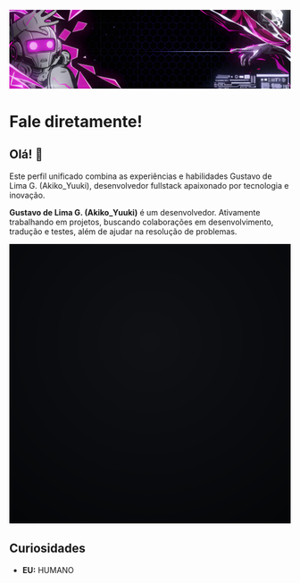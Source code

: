 [![Header](https://github.com/Gustavo-de-Lima-G-000-Akiko-Yuuuki/Gustavo-de-Lima-G-000-Akiko-Yuuuki/blob/main/IMAGE.png?raw=true
)](www.linkedin.com/in/gustavo-lima-garcia-312b81272)

# Fale diretamente!

## Olá! 👋
Este perfil unificado combina as experiências e habilidades Gustavo de Lima G. (Akiko_Yuuki), desenvolvedor fullstack apaixonado por tecnologia e inovação.

**Gustavo de Lima G. (Akiko_Yuuki)** é um desenvolvedor. Ativamente trabalhando em projetos, buscando colaborações em desenvolvimento, tradução e testes, além de ajudar na resolução de problemas.

<div align="center">
    <img height="500em" src="https://raw.githubusercontent.com/Gustavo-de-Lima-G-000-Akiko-Yuuuki/CardArtPixel.github.io/7ed91812996d9a7afa29a681ae16fdcce4af9601/card.svg" />
</div>

## Curiosidades

- **EU:** HUMANO


